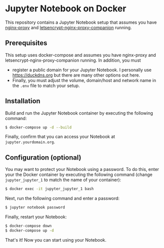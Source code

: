 
# Jupyter Notebook on Docker

This repository contains a Jupyter Notebook setup that assumes you have [nginx-proxy](https://github.com/nginx-proxy/nginx-proxy) and [letsencrypt-nginx-proxy-companion](https://github.com/nginx-proxy/docker-letsencrypt-nginx-proxy-companion) running.

## Prerequisites

This setup uses docker-compose and assumes you have nginx-proxy and letsencrypt-nginx-proxy-companion running. In addition, you must

- register a public domain for your Jupyter Notebook. I personally use https://duckdns.org but there are many other options out here.
- Finally, you must adjust the volume, domain/host and network name in the `.env` file to match your setup.

## Installation

Build and run the Jupyter Notebook container by executing the following command:

``` bash
$ docker-compose up -d --build
```
Finally, confirm that you can access your Notebook at `jupyter.yourdomain.org`.

## Configuration (optional)

You may want to protect your Notebook using a password. To do this, enter your the Docker container by executing the following command (change `jupyter_jupyter_1` to match the name of your container):

``` bash
$ docker exec -it jupyter_jupyter_1 bash
```

Next, run the following command and enter a password:

``` bash
$ jupyter notebook password
```

Finally, restart your Notebook:

``` bash
$ docker-compose down
$ docker-compose up -d
```

That's it! Now you can start using your Notebook.
